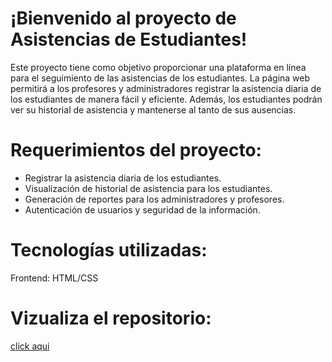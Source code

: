 <h1> ¡Bienvenido al proyecto de Asistencias de Estudiantes! </h1>

Este proyecto tiene como objetivo proporcionar una plataforma en línea para el seguimiento de las asistencias de los estudiantes. La página web permitirá a los profesores y administradores registrar la asistencia diaria de los estudiantes de manera fácil y eficiente. Además, los estudiantes podrán ver su historial de asistencia y mantenerse al tanto de sus ausencias.

<h1> Requerimientos del proyecto: </h1>

- Registrar la asistencia diaria de los estudiantes.
- Visualización de historial de asistencia para los estudiantes.
- Generación de reportes para los administradores y profesores.
- Autenticación de usuarios y seguridad de la información.

<h1>Tecnologías utilizadas:</h1>

Frontend: HTML/CSS

# Vizualiza el repositorio:
<a href="https://jesidd.github.io/Unimag-sistema-asistencia/">click aqui</a>
